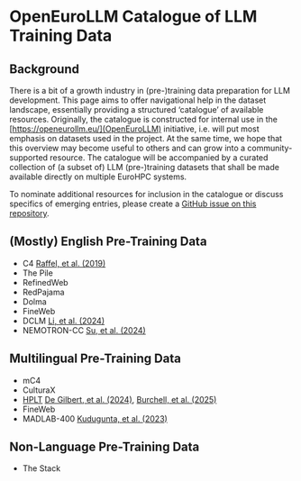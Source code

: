 # OpenEuroLLM Catalogue of LLM Training Data

## Background

There is a bit of a growth industry in (pre-)training data preparation for LLM development.
This page aims to offer navigational help in the dataset landscape, essentially providing a structured ‘catalogue’ of available resources.
Originally, the catalogue is constructed for internal use in the [https://openeurollm.eu/](OpenEuroLLM) initiative, i.e. will put most emphasis on datasets used in the project.
At the same time, we hope that this overview may become useful to others and can grow into a community-supported resource.
The catalogue will be accompanied by a curated collection of (a subset of) LLM (pre-)training datasets that shall be made available directly on multiple EuroHPC systems.

To nominate additional resources for inclusion in the catalogue or discuss specifics of emerging entries, please create a [GitHub issue on this repository](https://github.com/OpenEuroLLM/training-data-catalogue/issues).


## (Mostly) English Pre-Training Data

+ C4 [Raffel, et al. (2019)](https://arxiv.org/abs/1910.10683)
+ The Pile
+ RefinedWeb
+ RedPajama
+ Dolma
+ FineWeb 
+ DCLM [Li, et al. (2024)](https://arxiv.org/pdf/2406.11794)
+ NEMOTRON-CC [Su, et al. (2024)](https://arxiv.org/abs/2412.02595)


## Multilingual Pre-Training Data

+ mC4
+ CulturaX
+ [HPLT](hplt/README.md) [De Gilbert, et al. (2024)](https://arxiv.org/abs/2403.14009), [Burchell, et al. (2025)](https://arxiv.org/abs/2503.10267)
+ FineWeb
+ MADLAB-400 [Kudugunta, et al. (2023)](https://arxiv.org/abs/2309.04662)


## Non-Language Pre-Training Data

+ The Stack
